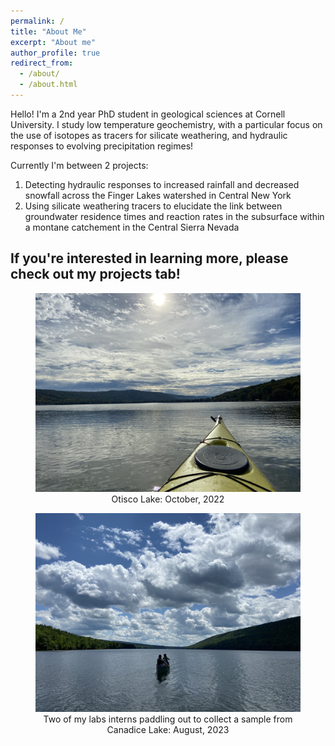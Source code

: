 ```yaml
---
permalink: /
title: "About Me"
excerpt: "About me"
author_profile: true
redirect_from: 
  - /about/
  - /about.html
---
```


Hello! I'm a 2nd year PhD student in geological sciences at Cornell University. I study low temperature geochemistry, with a particular focus on the use of isotopes as tracers for silicate weathering, and hydraulic responses to evolving precipitation regimes! 

Currently I'm between 2 projects:
1. Detecting hydraulic responses to increased rainfall and decreased snowfall across the Finger Lakes watershed in Central New York
2. Using silicate weathering tracers to elucidate the link between groundwater residence times and reaction rates in the subsurface within a montane catchement in the Central Sierra Nevada

If you're interested in learning more, please check out my projects tab!
---

<figure>
<img src='/images/otisco_kayak.JPG'>
<figcaption style="text-align:center">Otisco Lake: October, 2022
</figcaption>
</figure>

<figure>
<img src='/images/Canadice_1_3260.JPG'>
<figcaption style="text-align:center">Two of my labs interns paddling out to collect a sample from Canadice Lake: August, 2023
</figcaption>
</figure>